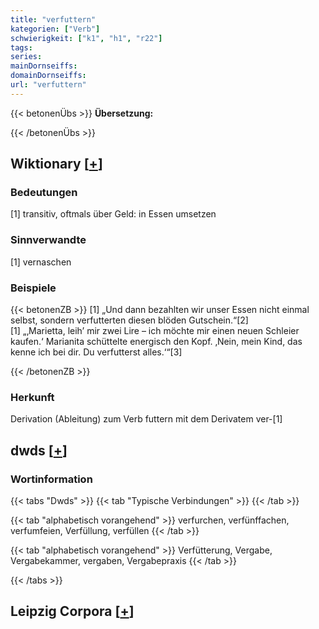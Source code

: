 ```yaml
---
title: "verfuttern"
kategorien: ["Verb"]
schwierigkeit: ["k1", "h1", "r22"]
tags:
series:
mainDornseiffs:
domainDornseiffs:
url: "verfuttern"
---
```


{{< betonenÜbs >}}
**Übersetzung:**  
  
{{< /betonenÜbs >}}

## Wiktionary [[+](https://de.wiktionary.org/wiki/verfuttern)]

### Bedeutungen
[1] transitiv, oftmals über Geld: in Essen umsetzen  

### Sinnverwandte
[1] vernaschen  

### Beispiele
{{< betonenZB >}}
[1] „Und dann bezahlten wir unser Essen nicht einmal selbst, sondern verfutterten diesen blöden Gutschein.“[2]  
[1] „‚Marietta, leih’ mir zwei Lire – ich möchte mir einen neuen Schleier kaufen.‘ Marianita schüttelte energisch den Kopf. ‚Nein, mein Kind, das kenne ich bei dir. Du verfutterst alles.‘“[3]  

{{< /betonenZB >}}
### Herkunft
Derivation (Ableitung) zum Verb futtern mit dem Derivatem ver-[1]  



## dwds [[+](https://www.dwds.de/wb/verfuttern)]

### Wortinformation
{{< tabs "Dwds" >}}
{{< tab "Typische Verbindungen" >}}
{{< /tab >}}

{{< tab "alphabetisch vorangehend" >}}
verfurchen, verfünffachen, verfumfeien, Verfüllung, verfüllen
{{< /tab >}}

{{< tab "alphabetisch vorangehend" >}}
Verfütterung, Vergabe, Vergabekammer, vergaben, Vergabepraxis
{{< /tab >}}

{{< /tabs >}}

## Leipzig Corpora [[+](https://corpora.uni-leipzig.de/en/res?word=verfuttern&corpusId=deu_newscrawl-public_2018)]

